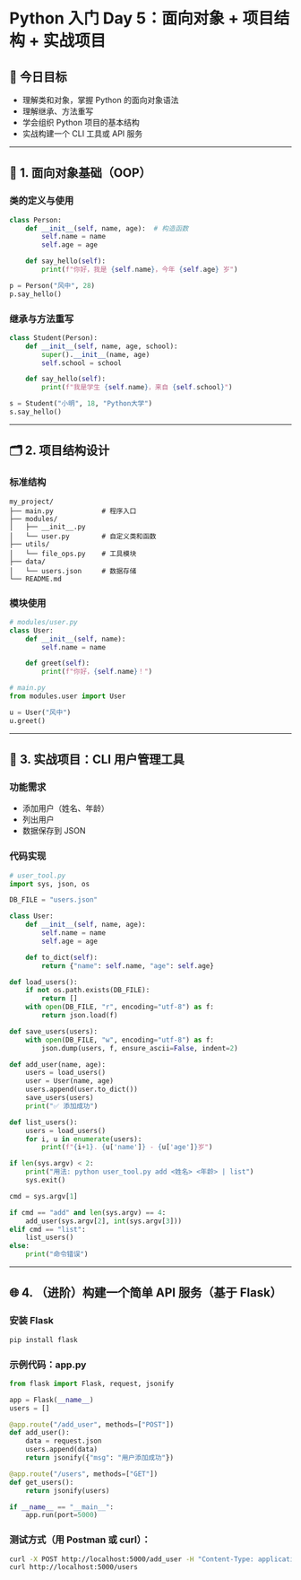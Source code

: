 # Python 入门 Day 5：面向对象 + 项目结构 + 实战项目

## 🎯 今日目标

- 理解类和对象，掌握 Python 的面向对象语法
- 理解继承、方法重写
- 学会组织 Python 项目的基本结构
- 实战构建一个 CLI 工具或 API 服务

---

## 🧱 1. 面向对象基础（OOP）

### 类的定义与使用

```python
class Person:
    def __init__(self, name, age):  # 构造函数
        self.name = name
        self.age = age

    def say_hello(self):
        print(f"你好，我是 {self.name}，今年 {self.age} 岁")

p = Person("风中", 28)
p.say_hello()
```

### 继承与方法重写

```python
class Student(Person):
    def __init__(self, name, age, school):
        super().__init__(name, age)
        self.school = school

    def say_hello(self):
        print(f"我是学生 {self.name}，来自 {self.school}")

s = Student("小明", 18, "Python大学")
s.say_hello()
```

---

## 🗂️ 2. 项目结构设计

### 标准结构

```
my_project/
├── main.py            # 程序入口
├── modules/
│   ├── __init__.py
│   └── user.py        # 自定义类和函数
├── utils/
│   └── file_ops.py    # 工具模块
├── data/
│   └── users.json     # 数据存储
└── README.md
```

### 模块使用

```python
# modules/user.py
class User:
    def __init__(self, name):
        self.name = name

    def greet(self):
        print(f"你好，{self.name}！")
```

```python
# main.py
from modules.user import User

u = User("风中")
u.greet()
```

---

## 🔧 3. 实战项目：CLI 用户管理工具

### 功能需求

- 添加用户（姓名、年龄）
- 列出用户
- 数据保存到 JSON

### 代码实现

```python
# user_tool.py
import sys, json, os

DB_FILE = "users.json"

class User:
    def __init__(self, name, age):
        self.name = name
        self.age = age

    def to_dict(self):
        return {"name": self.name, "age": self.age}

def load_users():
    if not os.path.exists(DB_FILE):
        return []
    with open(DB_FILE, "r", encoding="utf-8") as f:
        return json.load(f)

def save_users(users):
    with open(DB_FILE, "w", encoding="utf-8") as f:
        json.dump(users, f, ensure_ascii=False, indent=2)

def add_user(name, age):
    users = load_users()
    user = User(name, age)
    users.append(user.to_dict())
    save_users(users)
    print("✅ 添加成功")

def list_users():
    users = load_users()
    for i, u in enumerate(users):
        print(f"{i+1}. {u['name']} - {u['age']}岁")

if len(sys.argv) < 2:
    print("用法: python user_tool.py add <姓名> <年龄> | list")
    sys.exit()

cmd = sys.argv[1]

if cmd == "add" and len(sys.argv) == 4:
    add_user(sys.argv[2], int(sys.argv[3]))
elif cmd == "list":
    list_users()
else:
    print("命令错误")
```

---

## 🌐 4. （进阶）构建一个简单 API 服务（基于 Flask）

### 安装 Flask

```bash
pip install flask
```

### 示例代码：app.py

```python
from flask import Flask, request, jsonify

app = Flask(__name__)
users = []

@app.route("/add_user", methods=["POST"])
def add_user():
    data = request.json
    users.append(data)
    return jsonify({"msg": "用户添加成功"})

@app.route("/users", methods=["GET"])
def get_users():
    return jsonify(users)

if __name__ == "__main__":
    app.run(port=5000)
```

### 测试方式（用 Postman 或 curl）：

```bash
curl -X POST http://localhost:5000/add_user -H "Content-Type: application/json" -d '{"name":"风中", "age":28}'
curl http://localhost:5000/users
```